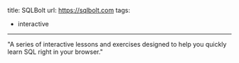 title: SQLBolt
url: https://sqlbolt.com
tags:
  - interactive
---
"A series of interactive lessons and exercises designed to help you quickly learn SQL right in your browser."
